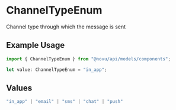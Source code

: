 # ChannelTypeEnum

Channel type through which the message is sent

## Example Usage

```typescript
import { ChannelTypeEnum } from "@novu/api/models/components";

let value: ChannelTypeEnum = "in_app";
```

## Values

```typescript
"in_app" | "email" | "sms" | "chat" | "push"
```